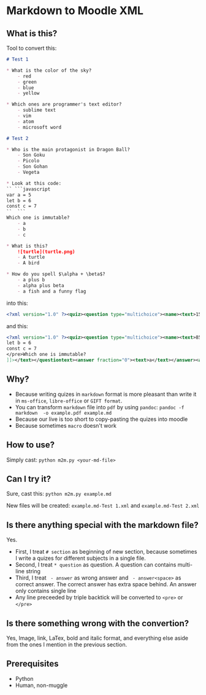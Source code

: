 # Markdown to Moodle XML 

## What is this?

Tool to convert this:

```markdown
# Test 1

* What is the color of the sky?
    - red
    - green
    - blue 
    - yellow

* Which ones are programmer's text editor?
    - sublime text 
    - vim 
    - atom 
    - microsoft word

# Test 2

* Who is the main protagonist in Dragon Ball?
    - Son Goku 
    - Picolo
    - Son Gohan
    - Vegeta

* Look at this code:
`` ```javascript
var a = 5
let b = 6
const c = 7
``  ```
Which one is immutable?
    - a
    - b
    - c 

* What is this?
    ![turtle](turtle.png)
    - A turtle 
    - A bird

* How do you spell $\alpha + \beta$?
    - a plus b
    - alpha plus beta
    - a fish and a funny flag
```

into this:
```xml
<?xml version="1.0" ?><quiz><question type="multichoice"><name><text>15f6bfae9c738eb5d5a625137c68f9d97217c9837bcef14f390b01f7</text></name><questiontext format="html"><text><![CDATA[What is the color of the sky?]]></text></questiontext><answer fraction="0"><text>red</text></answer><answer fraction="0"><text>green</text></answer><answer fraction="100.0"><text>blue</text></answer><answer fraction="0"><text>yellow</text></answer><shuffleanswers>1</shuffleanswers><single>true<answernumbering>abc</answernumbering></question><question type="multichoice"><name><text>1eb06c0febabb0ca206aa732e0bb607e50467a84209bf89b311afe3a</text></name><questiontext format="html"><text><![CDATA[Which ones are programmer's text editor?]]></text></questiontext><answer fraction="33.33"><text>sublime text</text></answer><answer fraction="33.33"><text>vim</text></answer><answer fraction="33.33"><text>atom</text></answer><answer fraction="0"><text>microsoft word</text></answer><shuffleanswers>1</shuffleanswers>false</single><answernumbering>abc</answernumbering></question></quiz>
```
and this:
```xml
<?xml version="1.0" ?><quiz><question type="multichoice"><name><text>85de507bd37c9dce0bac518e16fd8fa5b55cff8861fb49ec57f133cd</text></name><questiontext format="html"><text><![CDATA[Who is the main protagonist in Dragon Ball?]]></text></questiontext><answer fraction="100.0"><text>Son Goku</text></answer><answer fraction="0"><text>Picolo</text></answer><answer fraction="0"><text>Son Gohan</text></answer><answer fraction="0"><text>Vegeta</text></answer><shuffleanswers>1</shuffleanswers><single>true<answernumbering>abc</answernumbering></question><question type="multichoice"><name><text>6761a53fa753fbc447640804062afb329b98e9931e825ae0914255dd</text></name><questiontext format="html"><text><![CDATA[Look at this code:<pre>var a = 5
let b = 6
const c = 7
</pre>Which one is immutable?
]]></text></questiontext><answer fraction="0"><text>a</text></answer><answer fraction="0"><text>b</text></answer><answer fraction="100.0"><text>c</text></answer><shuffleanswers>1</shuffleanswers><single>true<answernumbering>abc</answernumbering></question></quiz>
```

## Why?

* Because writing quizes in `markdown` format is more pleasant than write it in `ms-office`, `libre-office` or `GIFT format`.
* You can transform `markdown` file into `pdf` by using `pandoc`: `pandoc -f markdown  -o example.pdf example.md`
* Because our live is too short to copy-pasting the quizes into moodle
* Because sometimes `macro` doesn't work

## How to use?

Simply cast: `python m2m.py <your-md-file>`

## Can I try it?

Sure, cast this: `python m2m.py example.md`

New files will be created: `example.md-Test 1.xml` and `example.md-Test 2.xml`

## Is there anything special with the markdown file?

Yes.

* First, I treat `# section` as beginning of new section, because sometimes I write a quizes for different subjects in a single file.
* Second, I treat `* question` as question. A question can contains multi-line string
* Third, I treat ` - answer` as wrong answer and ` - answer<space>` as correct answer. The correct answer has extra space behind. An answer only contains single line
* Any line preceeded by triple backtick will be converted to `<pre>` or `</pre>`

## Is there something wrong with the convertion?

Yes, Image, link, LaTex, bold and italic format, and everything else aside from the ones I mention in the previous section.

## Prerequisites

* Python
* Human, non-muggle


